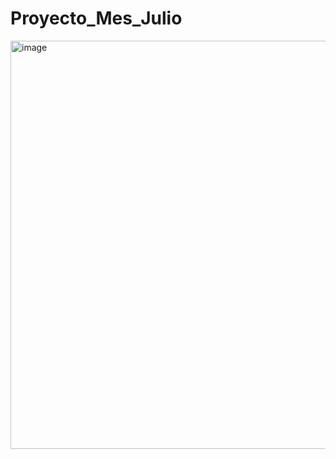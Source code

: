 # Proyecto_Mes_Julio
<img width="1172" height="653" alt="image" src="https://github.com/user-attachments/assets/409123fc-1ee2-4473-ba15-f0a164308930" />


